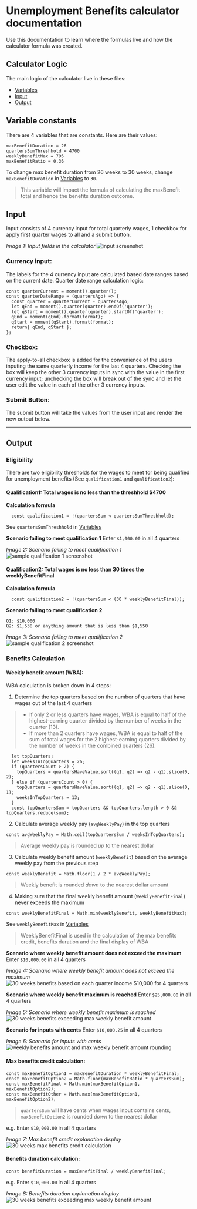 # Unemployment Benefits calculator documentation
Use this documentation to learn where the formulas live and how the calculator formula was created.
## Calculator Logic
The main logic of the calculator live in these files:
- [Variables](../src/data/variables.json)
- [Input](../src/components/Form/index.js)
- [Output](../src/components/Form/output.js)

## Variable constants
There are 4 variables that are constants. Here are their values:
```
maxBenefitDuration = 26
quartersSumThreshhold = 4700
weeklyBenefitMax = 795
maxBenefitRatio = 0.36
```

To change max benefit duration from 26 weeks to 30 weeks, change `maxBenefitDuration` in [Variables](../src/data/variables.json) to `30`.
> This variable will impact the formula of calculating the maxBenefit total and hence the benefits duration outcome.

## Input

Input consists of 4 currency input for total quarterly wages, 1 checkbox for apply first quarter wages to all and a submit button.

*Image 1: Input fields in the calculator*
![input screenshot](./media/input.png)


### Currency input:
The labels for the 4 currency input are calculated based date ranges based on the current date.
Quarter date range calculation logic:
```
const quarterCurrent = moment().quarter();
const quarterDateRange = (quartersAgo) => {
  const quarter = quarterCurrent - quartersAgo;
  let qEnd = moment().quarter(quarter).endOf('quarter');
  let qStart = moment().quarter(quarter).startOf('quarter');
  qEnd = moment(qEnd).format(format);
  qStart = moment(qStart).format(format);
  return{ qEnd, qStart };
};
```

### Checkbox:
The apply-to-all checkbox is added for the convenience of the users inputing the same quarterly income for the last 4 quarters. Checking the box will keep the other 3 currency inputs in sync with the value in the first currency input; unchecking the box will break out of the sync and let the user edit the value in each of the other 3 currency inputs.

### Submit Button:
The submit button will take the values from the user input and render the new output below.


----
## Output

### Eligibility
There are two eligibility thresholds for the wages to meet for being qualified for unemployment benefits (See `qualification1` and `qualification2`):

#### Qualification1: Total wages is no less than the threshhold $4700

**Calculation formula**
```
  const qualification1 = !(quartersSum < quartersSumThreshhold);
```
See `quartersSumThreshhold` in [Variables](../src/data/variables.json)

**Scenario failing to meet qualification 1**
Enter `$1,000.00` in all 4 quarters

*Image 2: Scenario failing to meet qualification 1*
![sample qualification 1 screenshot](./media/output-disqualification1.png)

#### Qualification2: Total wages is no less than 30 times the weeklyBenefitFinal

**Calculation formula**
```
  const qualification2 = !(quartersSum < (30 * weeklyBenefitFinal));
```
**Scenario failing to meet qualification 2**
```
Q1: $10,000
Q2: $1,538 or anything amount that is less than $1,550
```
*Image 3: Scenario failing to meet qualification 2*
![sample qualification 2 screenshot](./media/output-disqualification2-fail.png)



### Benefits Calculation
#### Weekly benefit amount (WBA):
WBA calculation is broken down in 4 steps:
1. Determine the top quarters based on the number of quarters that have wages out of the last 4 quarters
> - If only 2 or less quarters have wages, WBA is equal to half of the highest-earning quarter divided by the number of weeks in the quarter (13).
> - If more than 2 quarters have wages, WBA is equal to half of the sum of total wages for the 2 highest-earning quarters divided by the number of weeks in the combined quarters (26).
```
  let topQuarters;
  let weeksInTopQuarters = 26;
  if (quartersCount > 2) {
    topQuarters = quartersHaveValue.sort((q1, q2) => q2 - q1).slice(0, 2);
  } else if (quartersCount > 0) {
    topQuarters = quartersHaveValue.sort((q1, q2) => q2 - q1).slice(0, 1);
    weeksInTopQuarters = 13;
  }
  const topQuartersSum = topQuarters && topQuarters.length > 0 && topQuarters.reduce(sum);
```

2. Calculate average weekly pay (`avgWeeklyPay`) in the top quarters
```
const avgWeeklyPay = Math.ceil(topQuartersSum / weeksInTopQuarters);
```
> Average weekly pay is rounded *up* to the nearest dollar

3. Calculate weekly benefit amount (`weeklyBenefit`) based on the average weekly pay from the previous step
```
const weeklyBenefit = Math.floor(1 / 2 * avgWeeklyPay);
```
> Weekly benefit is rounded *down* to the nearest dollar amount

4. Making sure that the final weekly benefit amount (`WeeklyBenefitFinal`) never exceeds the maximum
```
const weeklyBenefitFinal = Math.min(weeklyBenefit, weeklyBenefitMax);
```
See `weeklyBenefitMax` in [Variables](../src/data/variables.json)
> WeeklyBenefitFinal is used in the calculation of the max benefits credit, benefits duration and the final display of WBA

**Scenario where weekly benefit amount does not exceed the maximum**
Enter `$10,000.00` in all 4 quarters

*Image 4: Scenario where weekly benefit amount does not exceed the maximum*
![30 weeks benefits based on each quarter income $10,000 for 4 quarters](./media/output-30-wba.png)

**Scenario where weekly benefit maximum is reached**
Enter `$25,000.00` in all 4 quarters

*Image 5: Scenario where weekly benefit maximum is reached*
![30 weeks benefits exceeding max weekly benefit amount](./media/output-30-max-wba.png)

**Scenario for inputs with cents**
Enter `$10,000.25` in all 4 quarters

*Image 6: Scenario for inputs with cents*
![weekly benefits amount and max weekly benefit amount rounding](./media/output-rounding.png)

#### Max benefits credit calculation:
```
const maxBenefitOption1 = maxBenefitDuration * weeklyBenefitFinal;
const maxBenefitOption2 = Math.floor(maxBenefitRatio * quartersSum);
const maxBenefitFinal = Math.min(maxBenefitOption1, maxBenefitOption2);
const maxBenefitOther = Math.max(maxBenefitOption1, maxBenefitOption2);
```
> `quartersSum` will have cents when wages input contains cents, `maxBenefitOption2` is rounded *down* to the nearest dollar

e.g. Enter `$10,000.00` in all 4 quarters

*Image 7: Max benefit credit explanation display*
![30 weeks max benefits credit calculation](./media/output-30-max.png)
#### Benefits duration calculation:
```
const benefitDuration = maxBenefitFinal / weeklyBenefitFinal;
```
e.g. Enter `$10,000.00` in all 4 quarters

*Image 8: Benefits duration explanation display*
![30 weeks benefits exceeding max weekly benefit amount](./media/output-30-duration.png)
